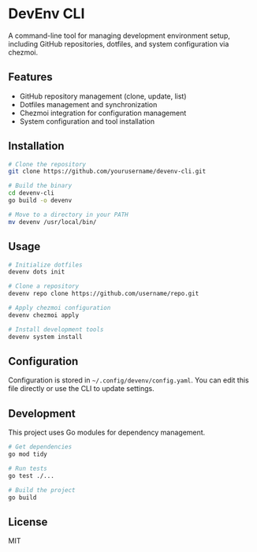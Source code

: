 # DevEnv CLI

A command-line tool for managing development environment setup, including GitHub repositories, dotfiles, and system configuration via chezmoi.

## Features

- GitHub repository management (clone, update, list)
- Dotfiles management and synchronization
- Chezmoi integration for configuration management
- System configuration and tool installation

## Installation

```bash
# Clone the repository
git clone https://github.com/yourusername/devenv-cli.git

# Build the binary
cd devenv-cli
go build -o devenv

# Move to a directory in your PATH
mv devenv /usr/local/bin/
```

## Usage

```bash
# Initialize dotfiles
devenv dots init

# Clone a repository
devenv repo clone https://github.com/username/repo.git

# Apply chezmoi configuration
devenv chezmoi apply

# Install development tools
devenv system install
```

## Configuration

Configuration is stored in `~/.config/devenv/config.yaml`. You can edit this file directly or use the CLI to update settings.

## Development

This project uses Go modules for dependency management.

```bash
# Get dependencies
go mod tidy

# Run tests
go test ./...

# Build the project
go build
```

## License

MIT
